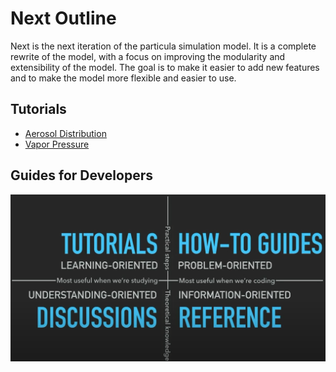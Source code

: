 # Next Outline

Next is the next iteration of the particula simulation model. It is a complete rewrite of the model, with a focus on improving the modularity and extensibility of the model. The goal is to make it easier to add new features and to make the model more flexible and easier to use.

## Tutorials

- [Aerosol Distribution](Tutorials/Aerosol_Distributions.ipynb)
- [Vapor Pressure](Tutorials/next_vapor_pressure.ipynb)

## Guides for Developers

![Four Quadrant representation of Tutorials, How to guides, References, and Discussions Areas](DocsImageDevGuide.png)
